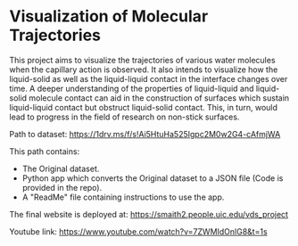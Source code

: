 # Visualization of Molecular Trajectories

  This project aims to visualize the trajectories of various water molecules when the capillary action is observed. It also intends to visualize how the liquid-solid as well as the liquid-liquid contact in the interface changes over time. A deeper understanding of the properties of liquid-liquid and liquid-solid molecule contact can aid in the construction of surfaces which sustain liquid-liquid contact but obstruct liquid-solid contact. This, in turn, would lead to progress in the field of research on non-stick surfaces.


Path to dataset: https://1drv.ms/f/s!Ai5HtuHa525Igpc2M0w2G4-cAfmjWA  

This path contains:
 - The Original dataset.
 - Python app which converts the Original dataset to a JSON file (Code is provided in the repo).
 - A "ReadMe" file containing instructions to use the app.

The final website is deployed at: https://smaith2.people.uic.edu/vds_project  

Youtube link: https://www.youtube.com/watch?v=7ZWMIdOnlG8&t=1s
